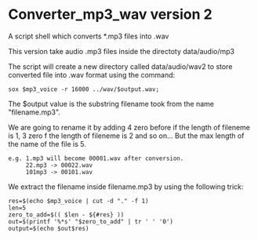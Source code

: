 # Converter_mp3_wav version 2
A script shell which converts *.mp3 files into .wav

This version take audio .mp3 files inside the directoty data/audio/mp3

The script will create a new directory called data/audio/wav2 to store converted file into .wav format using the command:
```
sox $mp3_voice -r 16000 ../wav/$output.wav;
```

The $output value is the substring filename took from the name "filename.mp3".

We are going to rename it by adding 4 zero before if the length of fileneme is 1, 3 zero f the length of fileneme is 2 and so on... But the max length of the name of the file is 5.
```
e.g. 1.mp3 will become 00001.wav after conversion.
     22.mp3 -> 00022.wav
     101mp3 -> 00101.wav
```

We extract the filename inside filename.mp3 by using the following trick:
```
res=$(echo $mp3_voice | cut -d "." -f 1)
len=5
zero_to_add=$(( $len - ${#res} ))
out=$(printf '%*s' "$zero_to_add" | tr ' ' '0')
output=$(echo $out$res)
```
